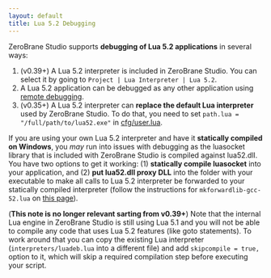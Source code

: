 ```yaml
---
layout: default
title: Lua 5.2 Debugging
---
```


ZeroBrane Studio supports **debugging of Lua 5.2 applications** in several ways:

1. (v0.39+) A Lua 5.2 interpreter is included in ZeroBrane Studio. You can select it by going to `Project | Lua Interpreter | Lua 5.2`.
2. A Lua 5.2 application can be debugged as any other application using [remote debugging](doc-remote-debugging.html).
3. (v0.35+) A Lua 5.2 interpreter can **replace the default Lua interpreter** used by ZeroBrane Studio.
To do that, you need to set `path.lua = "/full/path/to/lua52.exe"` in [cfg/user.lua](doc-configuration.html).

If you are using your own Lua 5.2 interpreter and have it **statically compiled on Windows**, you *may* run into issues with debugging as the luasocket library that is included with ZeroBrane Studio is compiled against lua52.dll.
You have two options to get it working:
(1) **statically compile luasocket** into your application, and
(2) **put lua52.dll proxy DLL** into the folder with your executable to make all calls to Lua 5.2 interpreter be forwarded to your statically compiled interpreter (follow the instructions for `mkforwardlib-gcc-52.lua` on [this page](http://lua-users.org/wiki/LuaProxyDllThree)).

(**This note is no longer relevant sarting from v0.39+**) Note that the internal Lua engine in ZeroBrane Studio is still using Lua 5.1 and you will not be able to compile any code that uses Lua 5.2 features (like goto statements).
To work around that you can copy the existing Lua interpreter (`interpreters/luadeb.lua` into a different file) and add `skipcompile = true,` option to it, which will skip a required compilation step before executing your script.
